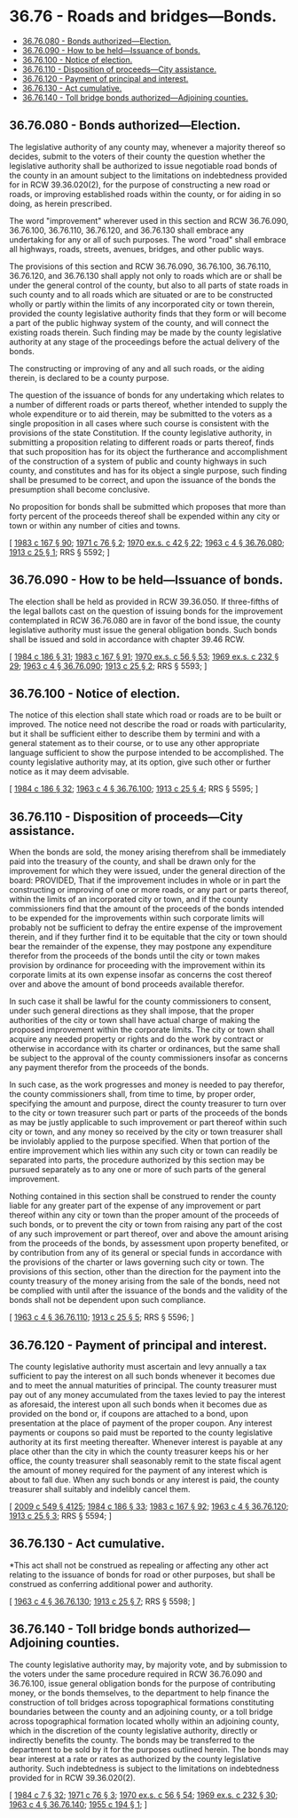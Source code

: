 # 36.76 - Roads and bridges—Bonds.
* [36.76.080 - Bonds authorized—Election.](#3676080---bonds-authorizedelection)
* [36.76.090 - How to be held—Issuance of bonds.](#3676090---how-to-be-heldissuance-of-bonds)
* [36.76.100 - Notice of election.](#3676100---notice-of-election)
* [36.76.110 - Disposition of proceeds—City assistance.](#3676110---disposition-of-proceedscity-assistance)
* [36.76.120 - Payment of principal and interest.](#3676120---payment-of-principal-and-interest)
* [36.76.130 - Act cumulative.](#3676130---act-cumulative)
* [36.76.140 - Toll bridge bonds authorized—Adjoining counties.](#3676140---toll-bridge-bonds-authorizedadjoining-counties)
## 36.76.080 - Bonds authorized—Election.
The legislative authority of any county may, whenever a majority thereof so decides, submit to the voters of their county the question whether the legislative authority shall be authorized to issue negotiable road bonds of the county in an amount subject to the limitations on indebtedness provided for in RCW 39.36.020(2), for the purpose of constructing a new road or roads, or improving established roads within the county, or for aiding in so doing, as herein prescribed.

The word "improvement" wherever used in this section and RCW 36.76.090, 36.76.100, 36.76.110, 36.76.120, and 36.76.130 shall embrace any undertaking for any or all of such purposes. The word "road" shall embrace all highways, roads, streets, avenues, bridges, and other public ways.

The provisions of this section and RCW 36.76.090, 36.76.100, 36.76.110, 36.76.120, and 36.76.130 shall apply not only to roads which are or shall be under the general control of the county, but also to all parts of state roads in such county and to all roads which are situated or are to be constructed wholly or partly within the limits of any incorporated city or town therein, provided the county legislative authority finds that they form or will become a part of the public highway system of the county, and will connect the existing roads therein. Such finding may be made by the county legislative authority at any stage of the proceedings before the actual delivery of the bonds.

The constructing or improving of any and all such roads, or the aiding therein, is declared to be a county purpose.

The question of the issuance of bonds for any undertaking which relates to a number of different roads or parts thereof, whether intended to supply the whole expenditure or to aid therein, may be submitted to the voters as a single proposition in all cases where such course is consistent with the provisions of the state Constitution. If the county legislative authority, in submitting a proposition relating to different roads or parts thereof, finds that such proposition has for its object the furtherance and accomplishment of the construction of a system of public and county highways in such county, and constitutes and has for its object a single purpose, such finding shall be presumed to be correct, and upon the issuance of the bonds the presumption shall become conclusive.

No proposition for bonds shall be submitted which proposes that more than forty percent of the proceeds thereof shall be expended within any city or town or within any number of cities and towns.

\[ [1983 c 167 § 90](https://leg.wa.gov/CodeReviser/documents/sessionlaw/1983c167.pdf?cite=1983%20c%20167%20§%2090); [1971 c 76 § 2](https://leg.wa.gov/CodeReviser/documents/sessionlaw/1971c76.pdf?cite=1971%20c%2076%20§%202); [1970 ex.s. c 42 § 22](https://leg.wa.gov/CodeReviser/documents/sessionlaw/1970ex1c42.pdf?cite=1970%20ex.s.%20c%2042%20§%2022); [1963 c 4 § 36.76.080](https://leg.wa.gov/CodeReviser/documents/sessionlaw/1963c4.pdf?cite=1963%20c%204%20§%2036.76.080); [1913 c 25 § 1](https://leg.wa.gov/CodeReviser/documents/sessionlaw/1913c25.pdf?cite=1913%20c%2025%20§%201); RRS § 5592; \]

## 36.76.090 - How to be held—Issuance of bonds.
The election shall be held as provided in RCW 39.36.050. If three-fifths of the legal ballots cast on the question of issuing bonds for the improvement contemplated in RCW 36.76.080 are in favor of the bond issue, the county legislative authority must issue the general obligation bonds. Such bonds shall be issued and sold in accordance with chapter 39.46 RCW.

\[ [1984 c 186 § 31](https://leg.wa.gov/CodeReviser/documents/sessionlaw/1984c186.pdf?cite=1984%20c%20186%20§%2031); [1983 c 167 § 91](https://leg.wa.gov/CodeReviser/documents/sessionlaw/1983c167.pdf?cite=1983%20c%20167%20§%2091); [1970 ex.s. c 56 § 53](https://leg.wa.gov/CodeReviser/documents/sessionlaw/1970ex1c56.pdf?cite=1970%20ex.s.%20c%2056%20§%2053); [1969 ex.s. c 232 § 29](https://leg.wa.gov/CodeReviser/documents/sessionlaw/1969ex1c232.pdf?cite=1969%20ex.s.%20c%20232%20§%2029); [1963 c 4 § 36.76.090](https://leg.wa.gov/CodeReviser/documents/sessionlaw/1963c4.pdf?cite=1963%20c%204%20§%2036.76.090); [1913 c 25 § 2](https://leg.wa.gov/CodeReviser/documents/sessionlaw/1913c25.pdf?cite=1913%20c%2025%20§%202); RRS § 5593; \]

## 36.76.100 - Notice of election.
The notice of this election shall state which road or roads are to be built or improved. The notice need not describe the road or roads with particularity, but it shall be sufficient either to describe them by termini and with a general statement as to their course, or to use any other appropriate language sufficient to show the purpose intended to be accomplished. The county legislative authority may, at its option, give such other or further notice as it may deem advisable.

\[ [1984 c 186 § 32](https://leg.wa.gov/CodeReviser/documents/sessionlaw/1984c186.pdf?cite=1984%20c%20186%20§%2032); [1963 c 4 § 36.76.100](https://leg.wa.gov/CodeReviser/documents/sessionlaw/1963c4.pdf?cite=1963%20c%204%20§%2036.76.100); [1913 c 25 § 4](https://leg.wa.gov/CodeReviser/documents/sessionlaw/1913c25.pdf?cite=1913%20c%2025%20§%204); RRS § 5595; \]

## 36.76.110 - Disposition of proceeds—City assistance.
When the bonds are sold, the money arising therefrom shall be immediately paid into the treasury of the county, and shall be drawn only for the improvement for which they were issued, under the general direction of the board: PROVIDED, That if the improvement includes in whole or in part the constructing or improving of one or more roads, or any part or parts thereof, within the limits of an incorporated city or town, and if the county commissioners find that the amount of the proceeds of the bonds intended to be expended for the improvements within such corporate limits will probably not be sufficient to defray the entire expense of the improvement therein, and if they further find it to be equitable that the city or town should bear the remainder of the expense, they may postpone any expenditure therefor from the proceeds of the bonds until the city or town makes provision by ordinance for proceeding with the improvement within its corporate limits at its own expense insofar as concerns the cost thereof over and above the amount of bond proceeds available therefor.

In such case it shall be lawful for the county commissioners to consent, under such general directions as they shall impose, that the proper authorities of the city or town shall have actual charge of making the proposed improvement within the corporate limits. The city or town shall acquire any needed property or rights and do the work by contract or otherwise in accordance with its charter or ordinances, but the same shall be subject to the approval of the county commissioners insofar as concerns any payment therefor from the proceeds of the bonds.

In such case, as the work progresses and money is needed to pay therefor, the county commissioners shall, from time to time, by proper order, specifying the amount and purpose, direct the county treasurer to turn over to the city or town treasurer such part or parts of the proceeds of the bonds as may be justly applicable to such improvement or part thereof within such city or town, and any money so received by the city or town treasurer shall be inviolably applied to the purpose specified. When that portion of the entire improvement which lies within any such city or town can readily be separated into parts, the procedure authorized by this section may be pursued separately as to any one or more of such parts of the general improvement.

Nothing contained in this section shall be construed to render the county liable for any greater part of the expense of any improvement or part thereof within any city or town than the proper amount of the proceeds of such bonds, or to prevent the city or town from raising any part of the cost of any such improvement or part thereof, over and above the amount arising from the proceeds of the bonds, by assessment upon property benefited, or by contribution from any of its general or special funds in accordance with the provisions of the charter or laws governing such city or town. The provisions of this section, other than the direction for the payment into the county treasury of the money arising from the sale of the bonds, need not be complied with until after the issuance of the bonds and the validity of the bonds shall not be dependent upon such compliance.

\[ [1963 c 4 § 36.76.110](https://leg.wa.gov/CodeReviser/documents/sessionlaw/1963c4.pdf?cite=1963%20c%204%20§%2036.76.110); [1913 c 25 § 5](https://leg.wa.gov/CodeReviser/documents/sessionlaw/1913c25.pdf?cite=1913%20c%2025%20§%205); RRS § 5596; \]

## 36.76.120 - Payment of principal and interest.
The county legislative authority must ascertain and levy annually a tax sufficient to pay the interest on all such bonds whenever it becomes due and to meet the annual maturities of principal. The county treasurer must pay out of any money accumulated from the taxes levied to pay the interest as aforesaid, the interest upon all such bonds when it becomes due as provided on the bond or, if coupons are attached to a bond, upon presentation at the place of payment of the proper coupon. Any interest payments or coupons so paid must be reported to the county legislative authority at its first meeting thereafter. Whenever interest is payable at any place other than the city in which the county treasurer keeps his or her office, the county treasurer shall seasonably remit to the state fiscal agent the amount of money required for the payment of any interest which is about to fall due. When any such bonds or any interest is paid, the county treasurer shall suitably and indelibly cancel them.

\[ [2009 c 549 § 4125](https://lawfilesext.leg.wa.gov/biennium/2009-10/Pdf/Bills/Session%20Laws/Senate/5038.SL.pdf?cite=2009%20c%20549%20§%204125); [1984 c 186 § 33](https://leg.wa.gov/CodeReviser/documents/sessionlaw/1984c186.pdf?cite=1984%20c%20186%20§%2033); [1983 c 167 § 92](https://leg.wa.gov/CodeReviser/documents/sessionlaw/1983c167.pdf?cite=1983%20c%20167%20§%2092); [1963 c 4 § 36.76.120](https://leg.wa.gov/CodeReviser/documents/sessionlaw/1963c4.pdf?cite=1963%20c%204%20§%2036.76.120); [1913 c 25 § 3](https://leg.wa.gov/CodeReviser/documents/sessionlaw/1913c25.pdf?cite=1913%20c%2025%20§%203); RRS § 5594; \]

## 36.76.130 - Act cumulative.
*This act shall not be construed as repealing or affecting any other act relating to the issuance of bonds for road or other purposes, but shall be construed as conferring additional power and authority.

\[ [1963 c 4 § 36.76.130](https://leg.wa.gov/CodeReviser/documents/sessionlaw/1963c4.pdf?cite=1963%20c%204%20§%2036.76.130); [1913 c 25 § 7](https://leg.wa.gov/CodeReviser/documents/sessionlaw/1913c25.pdf?cite=1913%20c%2025%20§%207); RRS § 5598; \]

## 36.76.140 - Toll bridge bonds authorized—Adjoining counties.
The county legislative authority may, by majority vote, and by submission to the voters under the same procedure required in RCW 36.76.090 and 36.76.100, issue general obligation bonds for the purpose of contributing money, or the bonds themselves, to the department to help finance the construction of toll bridges across topographical formations constituting boundaries between the county and an adjoining county, or a toll bridge across topographical formation located wholly within an adjoining county, which in the discretion of the county legislative authority, directly or indirectly benefits the county. The bonds may be transferred to the department to be sold by it for the purposes outlined herein. The bonds may bear interest at a rate or rates as authorized by the county legislative authority. Such indebtedness is subject to the limitations on indebtedness provided for in RCW 39.36.020(2).

\[ [1984 c 7 § 32](https://leg.wa.gov/CodeReviser/documents/sessionlaw/1984c7.pdf?cite=1984%20c%207%20§%2032); [1971 c 76 § 3](https://leg.wa.gov/CodeReviser/documents/sessionlaw/1971c76.pdf?cite=1971%20c%2076%20§%203); [1970 ex.s. c 56 § 54](https://leg.wa.gov/CodeReviser/documents/sessionlaw/1970ex1c56.pdf?cite=1970%20ex.s.%20c%2056%20§%2054); [1969 ex.s. c 232 § 30](https://leg.wa.gov/CodeReviser/documents/sessionlaw/1969ex1c232.pdf?cite=1969%20ex.s.%20c%20232%20§%2030); [1963 c 4 § 36.76.140](https://leg.wa.gov/CodeReviser/documents/sessionlaw/1963c4.pdf?cite=1963%20c%204%20§%2036.76.140); [1955 c 194 § 1](https://leg.wa.gov/CodeReviser/documents/sessionlaw/1955c194.pdf?cite=1955%20c%20194%20§%201); \]

